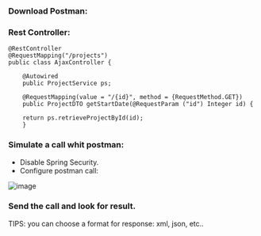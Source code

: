 ###  Download Postman:

###  Rest Controller:

```
@RestController
@RequestMapping("/projects")
public class AjaxController {
	
	@Autowired
	public ProjectService ps;
	
	@RequestMapping(value = "/{id}", method = {RequestMethod.GET})
	public ProjectDTO getStartDate(@RequestParam ("id") Integer id) {
		 
	return ps.retrieveProjectById(id); 
	}

```

###  Simulate a call whit postman:

- Disable Spring Security.
- Configure postman call:

![image](https://image.ibb.co/mbCuX0/Postman.png)

###  Send the call and look for result.

TIPS: you can choose a format for response: xml, json, etc..
